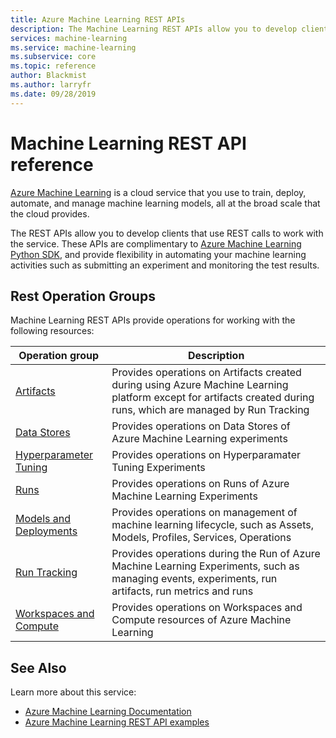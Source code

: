 ```yaml
---
title: Azure Machine Learning REST APIs 
description: The Machine Learning REST APIs allow you to develop clients that use REST calls to work with the service. These APIs are complimentary to Azure ML Python SDK and provide flexibility in automating your machine learning activities such as submitting an experiment and monitoring the test results. 
services: machine-learning
ms.service: machine-learning
ms.subservice: core
ms.topic: reference
author: Blackmist
ms.author: larryfr
ms.date: 09/28/2019
---
```


# Machine Learning REST API reference

[Azure Machine Learning](https://docs.microsoft.com/azure/machine-learning/) is a cloud service that you use to train, deploy, automate, and manage machine learning models, all at the broad scale that the cloud provides.

The REST APIs allow you to develop clients that use REST calls to work with the service. These APIs are complimentary to [Azure Machine Learning Python SDK](https://docs.microsoft.com/python/api/overview/azure/ml/intro?view=azure-ml-py), and provide flexibility in automating your machine learning activities such as submitting an experiment and monitoring the test results. 

## Rest Operation Groups

Machine Learning REST APIs provide operations for working with the following resources:

| Operation group | Description                                                        |
|-----------------|--------------------------------------------------------------------|
| [Artifacts](https://docs.microsoft.com/rest/api/azureml/artifacts) | Provides operations on Artifacts created during using Azure Machine Learning platform except for artifacts created during runs, which are managed by Run Tracking|
| [Data Stores](https://docs.microsoft.com/rest/api/azureml/datastores) | Provides operations on Data Stores of Azure Machine Learning experiments |
| [Hyperparameter Tuning](https://docs.microsoft.com/rest/api/azureml/hyperparametertuning) | Provides operations on Hyperparamater Tuning Experiments |
| [Runs](https://docs.microsoft.com/rest/api/azureml/runs) | Provides operations on Runs of Azure Machine Learning Experiments |
| [Models and Deployments](https://docs.microsoft.com/rest/api/azureml/modelsanddeployments/assets) | Provides operations on management of machine learning lifecycle, such as Assets, Models, Profiles, Services, Operations |
| [Run Tracking](https://docs.microsoft.com/rest/api/azureml/runtracking/events) | Provides operations during the Run of Azure Machine Learning Experiments, such as managing events, experiments, run artifacts, run metrics and runs |
| [Workspaces and Compute](https://docs.microsoft.com/rest/api/azureml/workspacesandcomputes/machinelearningcompute) | Provides operations on Workspaces and Compute resources of Azure Machine Learning|

## See Also

Learn more about this service:
* [Azure Machine Learning Documentation](https://docs.microsoft.com/azure/machine-learning/)
* [Azure Machine Learning REST API examples](https://github.com/microsoft/MLOps/tree/master/examples/AzureML-REST-API)

